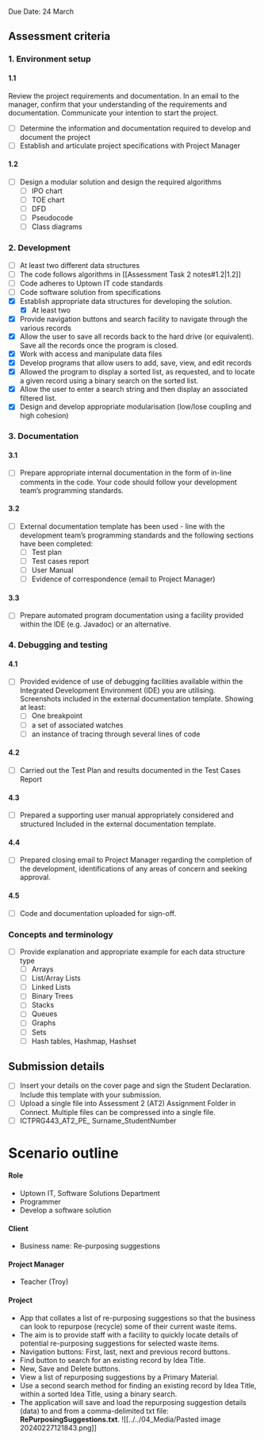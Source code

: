 Due Date: 24 March
## Assessment criteria
### 1. Environment setup
#### 1.1
Review the project requirements and documentation. In an email to the manager, confirm that your understanding of the requirements and documentation. Communicate your intention to start the project.
- [ ] Determine the information and documentation required to develop and document the project
- [ ] Establish and articulate project specifications with Project Manager
#### 1.2
- [ ] Design a modular solution and design the required algorithms
	- [ ] IPO chart
	- [ ] TOE chart
	- [ ] DFD
	- [ ] Pseudocode
	- [ ] Class diagrams
### 2. Development
- [ ] At least two different data structures
- [ ] The code follows algorithms in [[Assessment Task 2 notes#1.2|1.2]]
- [ ] Code adheres to Uptown IT code standards
- [ ] Code software solution from specifications
- [x] Establish appropriate data structures for developing the solution.
	- [x] At least two
- [x] Provide navigation buttons and search facility to navigate through the various records
- [x] Allow the user to save all records back to the hard drive (or equivalent). Save all the records once the program is closed.
- [x] Work with access and manipulate data files
- [x] Develop programs that allow users to add, save, view, and edit records
- [x] Allowed the program to display a sorted list, as requested, and to locate a given record using a binary search on the sorted list.
- [x] Allow the user to enter a search string and then display an associated filtered list.
- [x] Design and develop appropriate modularisation (low/lose coupling and high cohesion)
### 3. Documentation
#### 3.1 
- [ ] Prepare appropriate internal documentation in the form of in-line comments in the code. Your code should follow your development team’s programming standards.
#### 3.2
- [ ] External documentation template has been used - line with the development team’s programming standards and the following sections have been completed:
	- [ ] Test plan
	- [ ] Test cases report
	- [ ] User Manual
	- [ ] Evidence of correspondence (email to Project Manager)
#### 3.3
- [ ] Prepare automated program documentation using a facility provided within the IDE (e.g. Javadoc) or an alternative.
### 4. Debugging and testing
#### 4.1
- [ ] Provided evidence of use of debugging facilities available within the Integrated Development Environment (IDE) you are utilising. Screenshots included in the external documentation template. Showing at least:
	- [ ] One breakpoint
	- [ ] a set of associated watches
	- [ ] an instance of tracing through several lines of code
#### 4.2
- [ ] Carried out the Test Plan and results documented in the Test Cases Report
#### 4.3
- [ ] Prepared a supporting user manual appropriately considered and structured Included in the external documentation template.
#### 4.4
- [ ] Prepared closing email to Project Manager regarding the completion of the development, identifications of any areas of concern and seeking approval.
#### 4.5
- [ ] Code and documentation uploaded for sign-off.
### Concepts and terminology
 - [ ] Provide explanation and appropriate example for each data structure type
	 - [ ] Arrays
	 - [ ] List/Array Lists
	 - [ ] Linked Lists
	 - [ ] Binary Trees
	 - [ ] Stacks
	 - [ ] Queues
	 - [ ] Graphs
	 - [ ] Sets
	 - [ ] Hash tables, Hashmap, Hashset
## Submission details
- [ ] Insert your details on the cover page and sign the Student Declaration. Include this template with your submission.
- [ ] Upload a single file into Assessment 2 (AT2) Assignment Folder in Connect. Multiple files can be compressed into a single file.
- [ ] ICTPRG443_AT2_PE_ Surname_StudentNumber
# Scenario outline
#### Role
- Uptown IT, Software Solutions Department
- Programmer
- Develop a software solution
#### Client
- Business name: Re-purposing suggestions
#### Project Manager
- Teacher (Troy)
#### Project
- App that collates a list of re-purposing suggestions so that the business can look to repurpose (recycle) some of their current waste items.
- The aim is to provide staff with a facility to quickly locate details of potential re-purposing suggestions for selected waste items.
- Navigation buttons: First, last, next and previous record buttons.
- Find button to search for an existing record by Idea Title.
- New, Save and Delete buttons.
- View a list of repurposing suggestions by a Primary Material.
- Use a second search method for finding an existing record by Idea Title, within a sorted Idea Title, using a binary search.
- The application will save and load the repurposing suggestion details (data) to and from a comma-delimited txt file: **RePurposingSuggestions.txt**.
![[../../04_Media/Pasted image 20240227121843.png]]
